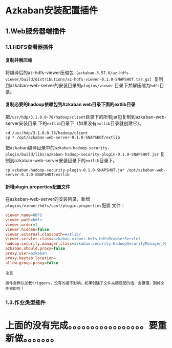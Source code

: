 Azkaban安装配置插件
================================================================================
## 1.Web服务器端插件

### 1.1.HDFS查看器插件

#### 复制并解压缩
将编译后的az-hdfs-viewer压缩包（`azkaban-3.57.0/az-hdfs-viewer/build/distributions/az-hdfs-viewer-0.1.0-SNAPSHOT.tar.gz`）复制到azkaban-web-server的安装目录的`plugins/viewer`
目录下并解压缩为`hdfs`目录。

#### 复制必要的hadoop依赖包到Azkaban web目录下面的extlib目录
把`/usr/hdp/3.1.0.0-78/hadoop/client`目录下的所有jar包复制到azkaban-web-server安装目录 
下的`extlib`目录下（如果没有`extlib`目录就创建它）。
```shell 
cd /usr/hdp/3.1.0.0-78/hadoop/client
cp * /opt/azkaban-web-server-0.1.0-SNAPSHOT/extlib
```

把azkaban编译目录中的`azkaban-hadoop-security-plugin/build/libs/azkaban-hadoop-security-plugin-0.1.0-SNAPSHOT.jar`
复制到azkaban-web-server安装目录下的`extlib`目录下。
```shell
cp azkaban-hadoop-security-plugin-0.1.0-SNAPSHOT.jar /opt/azkaban-web-server-0.1.0-SNAPSHOT/extlib
```



#### 新增plugin.properties配置文件
在azkaban-web-server的安装目录，新增`plugins/viewer/hdfs/conf/plugin.properties`配置
文件：
```ini
viewer.name=HDFS
viewer.path=hdfs
viewer.order=1
viewer.hidden=false
viewer.external.classpath=extlib/
viewer.servlet.class=azkaban.viewer.hdfs.HdfsBrowserServlet
hadoop.security.manager.class=azkaban.security.HadoopSecurityManager_H_2_0
azkaban.should.proxy=false
proxy.user=azkaban
proxy.keytab.location=
allow.group.proxy=false
```
```
注意

插件会默认加载triggers，没有的话不影响，如果创建了文件夹而没配的话，会报错，删掉文件夹即可！
```

### 1.3.作业类型插件


# 上面的没有完成。。。。。。。。。。。。。。。。。要重新做。。。。。。。


